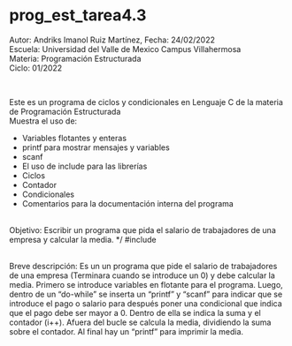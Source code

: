 # prog_est_tarea4.3
<p>Autor: Andriks Imanol Ruiz Martínez, Fecha: 24/02/2022 <br>
Escuela: Universidad del Valle de Mexico Campus Villahermosa <br>
Materia: Programación Estructurada <br>
Ciclo: 01/2022</p>
<br>
<p>Este es un programa de ciclos y condicionales en Lenguaje C de la materia de Programación Estructurada<br>
Muestra el uso de:
  <ul>
    <li>Variables flotantes y enteras</li>
    <li>printf para mostrar mensajes y variables</li>
    <li>scanf</li>
    <li>El uso de include para las librerías</li>
    <li>Ciclos</li>
    <li>Contador</li>
    <li>Condicionales</li>
    <li>Comentarios para la documentación interna del programa</li>
    </ul>
    </p>
<br>
Objetivo: Escribir un programa que pida el salario de trabajadores de una empresa y calcular la media.
*/
#include<stdio.h>
<br>
<br>
<p>Breve descripción: 
Es un un programa que pide el salario de trabajadores de una empresa (Terminara cuando se introduce un 0) y debe calcular la media. Primero se introduce variables en flotante para el programa. Luego, dentro de un “do-while”  se inserta un “printf” y “scanf” para indicar que se introduce el pago o salario para después poner una condicional que indica que el pago debe ser mayor a 0. Dentro de ella se indica la suma y  el contador (i++).
Afuera del bucle se calcula la media, dividiendo la suma sobre el contador. Al final hay un “printf” para imprimir la media.
</p>

